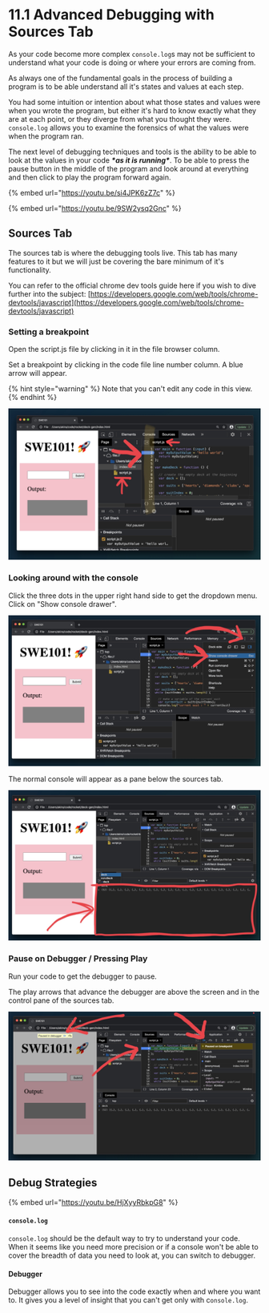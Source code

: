 # 11.1 Advanced Debugging with Sources Tab

As your code become more complex `console.log`s may not be sufficient to understand what your code is doing or where your errors are coming from.

As always one of the fundamental goals in the process of building a program is to be able understand all it's states and values at each step.

You had some intuition or intention about what those states and values were when you wrote the program, but either it's hard to know exactly what they are at each point, or they diverge from what you thought they were. `console.log` allows you to examine the forensics of what the values were when the program ran.

The next level of debugging techniques and tools is the ability to be able to look at the values in your code _**\*as it is running\***_. To be able to press the pause button in the middle of the program and look around at everything and then click to play the program forward again.

{% embed url="https://youtu.be/si4JPK6zZ7c" %}



{% embed url="https://youtu.be/9SW2ysq2Gnc" %}

## Sources Tab

The sources tab is where the debugging tools live. This tab has many features to it but we will just be covering the bare minimum of it's functionality.

You can refer to the official chrome dev tools guide here if you wish to dive further into the subject: [https://developers.google.com/web/tools/chrome-devtools/javascript](https://developers.google.com/web/tools/chrome-devtools/javascript)

### Setting a breakpoint

Open the script.js file by clicking in it in the file browser column. 

Set a breakpoint by clicking in the code file line number column. A blue arrow will appear.

{% hint style="warning" %}
Note that you can't edit any code in this view.
{% endhint %}



![](../.gitbook/assets/screen-shot-2020-09-04-at-6.26.25-pm.jpg)

### Looking around with the console

Click the three dots in the upper right hand side to get the dropdown menu. Click on "Show console drawer".

![](../.gitbook/assets/screen-shot-2020-09-04-at-6.26.57-pm.jpg)

The normal console will appear as a pane below the sources tab.

![](../.gitbook/assets/screen-shot-2020-09-04-at-6.27.27-pm.jpg)

### Pause on Debugger / Pressing Play

Run your code to get the debugger to pause.

The play arrows that advance the debugger are above the screen and in the control pane of the sources tab. 

![](../.gitbook/assets/screen-shot-2020-09-04-at-6.37.45-pm.jpg)

## Debug Strategies

{% embed url="https://youtu.be/HjXyyRbkpG8" %}



#### `console.log`

`console.log` should be the default way to try to understand your code. When it seems like you need more precision or if a console won't be able to cover the breadth of data you need to look at, you can switch to debugger. 

#### Debugger

Debugger allows you to see into the code exactly when and where you want to. It gives you a level of insight that you can't get only with c`onsole.log`.

